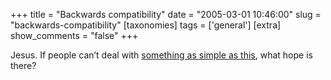 +++
title = "Backwards compatibility"
date = "2005-03-01 10:46:00"
slug = "backwards-compatibility"
[taxonomies]
tags = ['general']
[extra]
show_comments = "false"
+++

Jesus. If people can’t deal with [something as simple as this](http://ln.hixie.ch/?start=1108038335&count=1 "web developers are lame"), what hope is there?
